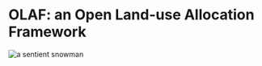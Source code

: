 # OLAF: an Open Land-use Allocation Framework
![a sentient snowman](https://upload.wikimedia.org/wikipedia/en/6/6d/Olaf_from_Disney%27s_Frozen.png)
